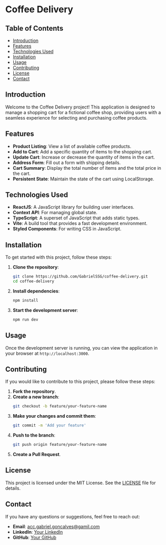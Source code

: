 # Coffee Delivery

## Table of Contents

- [Introduction](#introduction)
- [Features](#features)
- [Technologies Used](#technologies-used)
- [Installation](#installation)
- [Usage](#usage)
- [Contributing](#contributing)
- [License](#license)
- [Contact](#contact)

## Introduction

Welcome to the Coffee Delivery project! This application is designed to manage a shopping cart for a fictional coffee shop, providing users with a seamless experience for selecting and purchasing coffee products.

## Features

- **Product Listing**: View a list of available coffee products.
- **Add to Cart**: Add a specific quantity of items to the shopping cart.
- **Update Cart**: Increase or decrease the quantity of items in the cart.
- **Address Form**: Fill out a form with shipping details.
- **Cart Summary**: Display the total number of items and the total price in the cart.
- **Persistent State**: Maintain the state of the cart using LocalStorage.

## Technologies Used

- **ReactJS**: A JavaScript library for building user interfaces.
- **Context API**: For managing global state.
- **TypeScript**: A superset of JavaScript that adds static types.
- **Vite**: A build tool that provides a fast development environment.
- **Styled Components**: For writing CSS in JavaScript.

## Installation

To get started with this project, follow these steps:

1. **Clone the repository**:

   ```bash
   git clone https://github.com/GabrielSSG/coffee-delivery.git
   cd coffee-delivery
   ```

2. **Install dependencies**:

   ```bash
   npm install
   ```

3. **Start the development server**:
   ```bash
   npm run dev
   ```

## Usage

Once the development server is running, you can view the application in your browser at `http://localhost:3000`.

## Contributing

If you would like to contribute to this project, please follow these steps:

1. **Fork the repository**.
2. **Create a new branch**:
   ```bash
   git checkout -b feature/your-feature-name
   ```
3. **Make your changes and commit them**:
   ```bash
   git commit -m 'Add your feature'
   ```
4. **Push to the branch**:
   ```bash
   git push origin feature/your-feature-name
   ```
5. **Create a Pull Request**.

## License

This project is licensed under the MIT License. See the [LICENSE](LICENSE) file for details.

## Contact

If you have any questions or suggestions, feel free to reach out:

- **Email**: acc.gabriel.goncalves@gamil.com
- **LinkedIn**: [Your LinkedIn](https://www.linkedin.com/in/gb1994/)
- **GitHub**: [Your GitHub](https://github.com/GabrielSSG)
